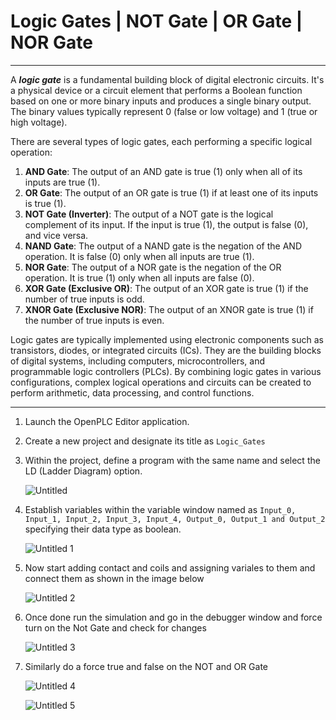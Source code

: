 # Logic Gates | NOT Gate | OR Gate | NOR Gate

---

A ***logic gate*** is a fundamental building block of digital electronic circuits. It's a physical device or a circuit element that performs a Boolean function based on one or more binary inputs and produces a single binary output. The binary values typically represent 0 (false or low voltage) and 1 (true or high voltage).

There are several types of logic gates, each performing a specific logical operation:

1. **AND Gate**: The output of an AND gate is true (1) only when all of its inputs are true (1).
2. **OR Gate**: The output of an OR gate is true (1) if at least one of its inputs is true (1).
3. **NOT Gate (Inverter)**: The output of a NOT gate is the logical complement of its input. If the input is true (1), the output is false (0), and vice versa.
4. **NAND Gate**: The output of a NAND gate is the negation of the AND operation. It is false (0) only when all inputs are true (1).
5. **NOR Gate**: The output of a NOR gate is the negation of the OR operation. It is true (1) only when all inputs are false (0).
6. **XOR Gate (Exclusive OR)**: The output of an XOR gate is true (1) if the number of true inputs is odd.
7. **XNOR Gate (Exclusive NOR)**: The output of an XNOR gate is true (1) if the number of true inputs is even.

Logic gates are typically implemented using electronic components such as transistors, diodes, or integrated circuits (ICs). They are the building blocks of digital systems, including computers, microcontrollers, and programmable logic controllers (PLCs). By combining logic gates in various configurations, complex logical operations and circuits can be created to perform arithmetic, data processing, and control functions.

---

1. Launch the OpenPLC Editor application.
2. Create a new project and designate its title as `Logic_Gates`
3. Within the project, define a program with the same name and select the LD (Ladder Diagram) option.
    
    ![Untitled](https://github.com/virajdesai0309/OpenPLC_Tutorials/assets/87890409/06c968b1-34d1-4079-92e1-972c30d74c41)

4. Establish variables within the variable window named as `Input_0, Input_1, Input_2, Input_3, Input_4, Output_0, Output_1 and Output_2` specifying their data type as boolean.
    
    ![Untitled 1](https://github.com/virajdesai0309/OpenPLC_Tutorials/assets/87890409/72c8913f-21c7-4b5b-bec7-dc0ca7fda4b3)

5. Now start adding contact and coils and assigning variales to them and connect them as shown in the image below
    
    ![Untitled 2](https://github.com/virajdesai0309/OpenPLC_Tutorials/assets/87890409/140e7edf-12b9-42ac-b6ea-d1ec14452de9)

6. Once done run the simulation and go in the debugger window and force turn on the Not Gate and check for changes
    
    ![Untitled 3](https://github.com/virajdesai0309/OpenPLC_Tutorials/assets/87890409/12db76ce-ec7d-405f-86bd-a0b3349746bc)
    
7. Similarly do a force true and false on the NOT and OR Gate
    
    ![Untitled 4](https://github.com/virajdesai0309/OpenPLC_Tutorials/assets/87890409/f263a7ac-433f-4cf3-a6bc-ba575215cfb8)
    
    ![Untitled 5](https://github.com/virajdesai0309/OpenPLC_Tutorials/assets/87890409/ad2b2334-5c8d-470d-8f48-dfc1a5751435)
